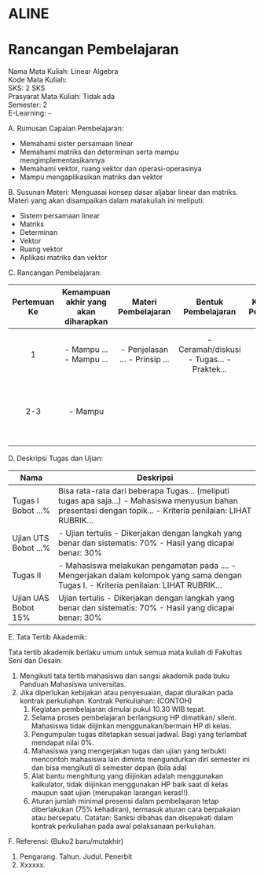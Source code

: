 # ALINE
# Rancangan Pembelajaran

Nama Mata Kuliah: Linear Algebra  
Kode Mata Kuliah:  
SKS: 2 SKS  
Prasyarat Mata Kuliah: Tidak ada  
Semester: 2  
E-Learning: -

A. Rumusan Capaian Pembelajaran:
- Memahami sister persamaan linear
- Memahami matriks dan determinan serta mampu mengimplementasikannya
- Memahami vektor, ruang vektor dan operasi-operasinya
- Mampu mengaplikasikan matriks dan vektor

B. Susunan Materi:
Menguasai konsep dasar aljabar linear dan matriks.
Materi yang akan disampaikan dalam matakuliah ini meliputi:
- Sistem persamaan linear
- Matriks
- Determinan
- Vektor
- Ruang vektor
- Aplikasi matriks dan vektor

C. Rancangan Pembelajaran:

| Pertemuan Ke | Kemampuan akhir yang akan diharapkan |       Materi Pembelajaran      |            Bentuk Pembelajaran            | Kriteria Penilaian |         Bobot Nilai (%)         |
|:------------:|:------------------------------------:|:------------------------------:|:-----------------------------------------:|:------------------:|:-------------------------------:|
|       1      | - Mampu ... - Mampu ...              | - Penjelasan ... - Prinsip ... | - Ceramah/diskusi - Tugas... - Praktek... |                    | Tidak semua harus ada penilaian |
|      2-3     | - Mampu                              |                                |                                           |                    | UTS maks 35% UAS maks 35%       |
|              |                                      |                                |                                           |                    |                                 |

D. Deskripsi Tugas dan Ujian:

| Nama                 | Deskripsi                                                                                                                                                      |
|----------------------|----------------------------------------------------------------------------------------------------------------------------------------------------------------|
| Tugas I Bobot ...%   | Bisa rata-rata dari beberapa Tugas... (meliputi tugas apa saja...) - Mahasiswa menyusun bahan presentasi dengan topik... - Kriteria penilaian: LIHAT RUBRIK... |
| Ujian UTS Bobot ...% | - Ujian tertulis   - Dikerjakan dengan langkah yang benar dan sistematis: 70%  - Hasil yang dicapai benar: 30%                                                 |
| Tugas II             | - Mahasiswa melakukan pengamatan pada .... - Mengerjakan dalam kelompok yang sama dengan Tugas I. - Kriteria penilaian: LIHAT RUBRIK...                        |
| Ujian UAS Bobot 15%  | Ujian tertulis - Dikerjakan dengan langkah yang benar dan sistematis: 70% - Hasil yang dicapai benar: 30%                                                      |

E. Tata Tertib Akademik:

Tata tertib akademik berlaku umum untuk semua mata kuliah di Fakultas Seni dan Desain: 
1.	Mengikuti tata tertib mahasiswa dan sangsi akademik pada buku Panduan Mahasiswa universitas.
2.	Jika diperlukan kebijakan atau penyesuaian, dapat diuraikan pada kontrak perkuliahan.
Kontrak Perkuliahan:
(CONTOH)
    1.	Kegiatan pembelajaran dimulai pukul 10.30 WIB tepat. 
    2.	Selama proses pembelajaran berlangsung HP dimatikan/ silent. Mahasiswa tidak diijinkan menggunakan/bermain HP di kelas. 
    3.	Pengumpulan tugas ditetapkan sesuai jadwal. Bagi yang terlambat mendapat nilai 0%.
    4.	Mahasiswa yang mengerjakan tugas dan ujian yang terbukti mencontoh mahasiswa lain diminta mengundurkan diri semester ini dan bisa mengikuti di semester depan (bila ada)
    5.	Alat bantu menghitung yang diijinkan adalah menggunakan kalkulator, tidak diijinkan menggunakan HP baik saat di kelas maupun saat ujian (merupakan larangan keras!!).
    6.	Aturan jumlah minimal presensi dalam pembelajaran tetap diberlakukan (75% kehadiran), termasuk aturan cara berpakaian atau bersepatu.
Catatan:
Sanksi dibahas dan disepakati dalam kontrak perkuliahan pada awal pelaksanaan perkuliahan.

F. Referensi:
(Buku2 baru/mutakhir)
1.	Pengarang. Tahun. Judul. Penerbit
2.	Xxxxxx.

